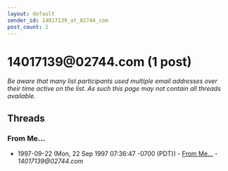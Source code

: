 ```yaml
---
layout: default
sender_id: 14017139_at_02744_com
post_count: 1
---
```


# 14017139<span>@</span>02744.com (1 post)

_Be aware that many list participants used multiple email addresses over their time active on the list. As such this page may not contain all threads available._

## Threads

### From Me...
+ 1997-09-22 (Mon, 22 Sep 1997 07:36:47 -0700 (PDT)) - [From Me...](/archive/1997/09/5954b9ac972e161e0fcde2e56cabc5fae4bcec1f480b442571eb6fcee08fa020) - _14017139@02744.com_


